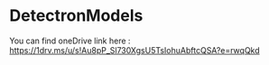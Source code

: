 # DetectronModels
You can find oneDrive link here : https://1drv.ms/u/s!Au8pP_Sl730XgsU5TsIohuAbftcQSA?e=rwqQkd
